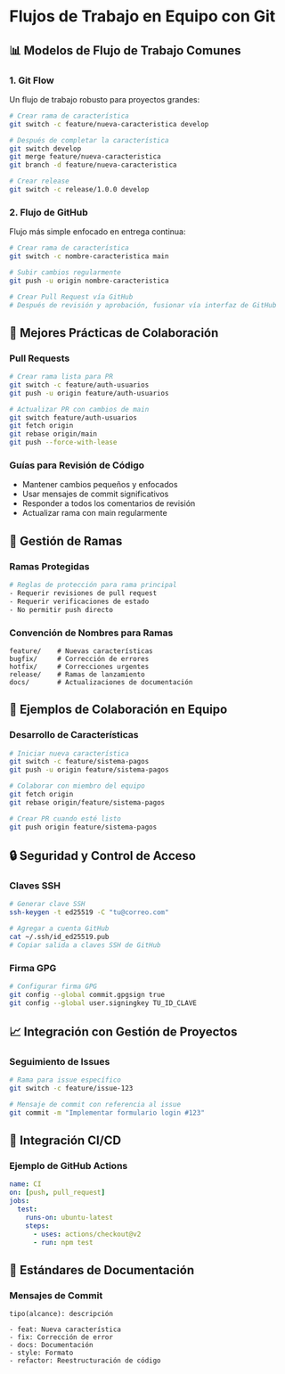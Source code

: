 # Flujos de Trabajo en Equipo con Git

## 📊 Modelos de Flujo de Trabajo Comunes

### 1. Git Flow
Un flujo de trabajo robusto para proyectos grandes:

```bash
# Crear rama de característica
git switch -c feature/nueva-caracteristica develop

# Después de completar la característica
git switch develop
git merge feature/nueva-caracteristica
git branch -d feature/nueva-caracteristica

# Crear release
git switch -c release/1.0.0 develop
```

### 2. Flujo de GitHub
Flujo más simple enfocado en entrega continua:

```bash
# Crear rama de característica
git switch -c nombre-caracteristica main

# Subir cambios regularmente
git push -u origin nombre-caracteristica

# Crear Pull Request vía GitHub
# Después de revisión y aprobación, fusionar vía interfaz de GitHub
```

## 🤝 Mejores Prácticas de Colaboración

### Pull Requests
```bash
# Crear rama lista para PR
git switch -c feature/auth-usuarios
git push -u origin feature/auth-usuarios

# Actualizar PR con cambios de main
git switch feature/auth-usuarios
git fetch origin
git rebase origin/main
git push --force-with-lease
```

### Guías para Revisión de Código
- Mantener cambios pequeños y enfocados
- Usar mensajes de commit significativos
- Responder a todos los comentarios de revisión
- Actualizar rama con main regularmente

## 🔄 Gestión de Ramas

### Ramas Protegidas
```bash
# Reglas de protección para rama principal
- Requerir revisiones de pull request
- Requerir verificaciones de estado
- No permitir push directo
```

### Convención de Nombres para Ramas
```
feature/    # Nuevas características
bugfix/     # Corrección de errores
hotfix/     # Correcciones urgentes
release/    # Ramas de lanzamiento
docs/       # Actualizaciones de documentación
```

## 👥 Ejemplos de Colaboración en Equipo

### Desarrollo de Características
```bash
# Iniciar nueva característica
git switch -c feature/sistema-pagos
git push -u origin feature/sistema-pagos

# Colaborar con miembro del equipo
git fetch origin
git rebase origin/feature/sistema-pagos

# Crear PR cuando esté listo
git push origin feature/sistema-pagos
```

## 🔒 Seguridad y Control de Acceso

### Claves SSH
```bash
# Generar clave SSH
ssh-keygen -t ed25519 -C "tu@correo.com"

# Agregar a cuenta GitHub
cat ~/.ssh/id_ed25519.pub
# Copiar salida a claves SSH de GitHub
```

### Firma GPG
```bash
# Configurar firma GPG
git config --global commit.gpgsign true
git config --global user.signingkey TU_ID_CLAVE
```

## 📈 Integración con Gestión de Proyectos

### Seguimiento de Issues
```bash
# Rama para issue específico
git switch -c feature/issue-123

# Mensaje de commit con referencia al issue
git commit -m "Implementar formulario login #123"
```

## 🚀 Integración CI/CD

### Ejemplo de GitHub Actions
```yaml
name: CI
on: [push, pull_request]
jobs:
  test:
    runs-on: ubuntu-latest
    steps:
      - uses: actions/checkout@v2
      - run: npm test
```

## 📝 Estándares de Documentación

### Mensajes de Commit
```
tipo(alcance): descripción

- feat: Nueva característica
- fix: Corrección de error
- docs: Documentación
- style: Formato
- refactor: Reestructuración de código
```